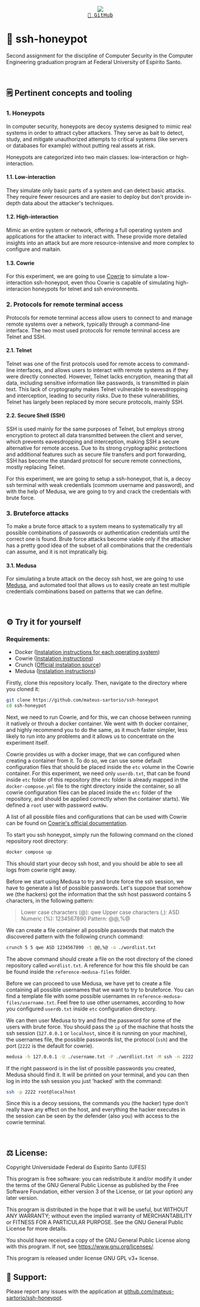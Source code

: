 <p align="center">
  <img src="https://skillicons.dev/icons?i=docker" /> <br/>
  <a href="https://github.com/mateus-sartorio/ssh-honeypot"><kbd>🔵 GitHub</kbd></a>
</p>

# 🍯 ssh-honeypot

Second assignment for the discipline of Computer Security in the Computer Engineering graduation program at Federal University of Espírito Santo.

<br/>


## 🗒️ Pertinent concepts and tooling

### 1. Honeypots

In computer security, honeypots are decoy systems designed to mimic real systems in order to attract cyber attackers. They serve as bait to detect, study, and mitigate unauthorized attempts to critical systems (like servers or databases for example) without putting real assets at risk.

Honeypots are categorized into two main classes: low-interaction or high-interaction.

#### 1.1. Low-interaction

They simulate only basic parts of a system and can detect basic attacks. They require fewer resources and are easier to deploy but don’t provide in-depth data about the attacker's techniques.

#### 1.2. High-interaction

Mimic an entire system or network, offering a full operating system and applications for the attacker to interact with. These provide more detailed insights into an attack but are more resource-intensive and more complex to configure and maitain.

#### 1.3. Cowrie

For this experiment, we are going to use [Cowrie](https://github.com/cowrie/cowrie) to simulate a low-interaction ssh-honeypot, even thou Cowrie is capable of simulating high-interacion honeypots for telnet and ssh environments.



### 2. Protocols for remote terminal access

Protocols for remote terminal access allow users to connect to and manage remote systems over a network, typically through a command-line interface. The two most used protocols for remote terminal access are Telnet and SSH.

#### 2.1. Telnet

Telnet was one of the first protocols used for remote access to command-line interfaces, and allows users to interact with remote systems as if they were directly connected. However, Telnet lacks encryption, meaning that all data, including sensitive information like passwords, is transmitted in plain text. This lack of cryptography makes Telnet vulnerable to eavesdropping and interception, leading to security risks. Due to these vulnerabilities, Telnet has largely been replaced by more secure protocols, mainly SSH.

#### 2.2. Secure Shell (SSH)

SSH is used mainly for the same purposes of Telnet, but employs strong encryption to protect all data transmitted between the client and server, which prevents eavesdropping and interception, making SSH a secure alternative for remote access. Due to its strong cryptographic protections and additional features such as secure file transfers and port forwarding, SSH has become the standard protocol for secure remote connections, mostly replacing Telnet.

For this experiment, we are going to setup a ssh-honeypot, that is, a decoy ssh terminal with weak credentials (commom username and password), and with the help of Medusa, we are going to try and crack the credentials with brute force.


### 3. Bruteforce attacks

To make a brute force attack to a system means to systematically try all possible combinations of passwords or authentication credentials until the correct one is found. Brute force attacks become viable only if the attacker has a pretty good idea of the subset of all combinations that the credentials can assume, and it is not impratically big.

#### 3.1. Medusa

For simulating a brute attack on the decoy ssh host, we are going to use [Medusa](https://github.com/jmk-foofus/medusa), and automated tool that allows us to easily create an test multiple credentials combinations based on patterns that we can define.

<br>


## ⚙️ Try it for yourself

### Requirements:

- Docker ([Instalation instructions for each operating system](https://docs.docker.com/engine/install))
- Cowrie ([Instalation instructions](https://github.com/cowrie/cowrie))
- Crunch ([Official instalation source](https://sourceforge.net/projects/crunch-wordlist))
- Medusa ([Instalation instructions](https://github.com/jmk-foofus/medusa))

Firstly, clone this repository locally. Then, navigate to the directory where you cloned it:

```bash
git clone https://github.com/mateus-sartorio/ssh-honeypot
cd ssh-honeypot
```

Next, we need to run Cowrie, and for this, we can choose between running it natively or throuh a docker container. We went with th docker container, and highly recommend you to do the same, as it much faster simpler, less likely to run into any problems and it allows us to concentrate on the experiment itself.

Cowrie provides us with a docker image, that we can configured when creating a container from it. To do so, we can use some default configuration files that should be placed inside the `etc` volume in the Cowrie container. For this experiment, we need only `userdb.txt`, that can be found inside `etc` folder of this repository (the `etc` folder is already mapped in the `docker-compose.yml` file to the right directory inside the container, so all cowrie configuration files can be placed inside the `etc` folder of the repository, and should be applied correctly when the container starts). We defined a `root` user with password `ewA9w`.

A list of all possible files and configurations that can be used with Cowrie can be found on [Cowrie's official documentation](https://cowrie.readthedocs.io/en/latest/README.html#configuring-cowrie-in-docker).

To start you ssh honeypot, simply run the following command on the cloned repository root directory:

```bash
docker compose up
```

This should start your decoy ssh host, and you should be able to see all logs from cowrie right away.

Before we start using Medusa to try and brute force the ssh session, we have to generate a list of possible passwords. Let's suppose that somehow we (the hackers) got the information that the ssh host password contains 5 characters, in the following pattern:

> Lower case characters (@): qwe
> Upper case characters (,): ASD
> Numeric (%): 1234567890
> Pattern: @@,%@

We can create a file container all possible passwords that match the discovered pattern with the following crunch command:

```bash
crunch 5 5 qwe ASD 1234567890 -t @@,%@ -o ./wordlist.txt
```

The above command should create a file on the root directory of the cloned repository called `wordlist.txt`. A reference for how this file should be can be found inside the `reference-medusa-files` folder.

Before we can proceed to use Medusa, we have yet to create a file containing all possible usernames that we want to try to bruteforce. You can find a template file with some possible usernames in `reference-medusa-files/username.txt`. Feel free to use other usernames, according to how you configured `userdb.txt` inside `etc` configuration directory.

We can then user Medusa to try and find the password for some of the users with brute force. You should pass the `ip` of the machine that hosts the ssh session (`127.0.0.1` or `localhost`, since it is running on your machine), the usernames file, the possible passwords list, the protocol (`ssh`) and the port (`2222` is the default for cowrie).

```bash
medusa -h 127.0.0.1 -U ./username.txt -P ./wordlist.txt -M ssh -n 2222
```

If the right password is in the list of possible passwords you created, Medusa should find it. It will be printed on your terminal, and you can then log in into the ssh session you just 'hacked' with the command:

```bash
ssh -p 2222 root@localhost
```

Since this is a decoy sessions, the commands you (the hacker) type don't really have any effect on the host, and everything the hacker executes in the session can be seen by the defender (also you) with access to the cowrie terminal.    

<br/>


## ⚖️ License:

Copyright Universidade Federal do Espirito Santo (UFES)

This program is free software: you can redistribute it and/or modify it under the terms of the GNU General Public License as published by the Free Software Foundation, either version 3 of the License, or (at your option) any later version.

This program is distributed in the hope that it will be useful, but WITHOUT ANY WARRANTY; without even the implied warranty of MERCHANTABILITY or FITNESS FOR A PARTICULAR PURPOSE.  See the GNU General Public License for more details.

You should have received a copy of the GNU General Public License along with this program.  If not, see <https://www.gnu.org/licenses/>.

This program is released under license GNU GPL v3+ license.


## 🛟 Support:

Please report any issues with the application at [github.com/mateus-sartorio/ssh-honeypot](https://github.com/mateus-sartorio/ssh-honeypot).